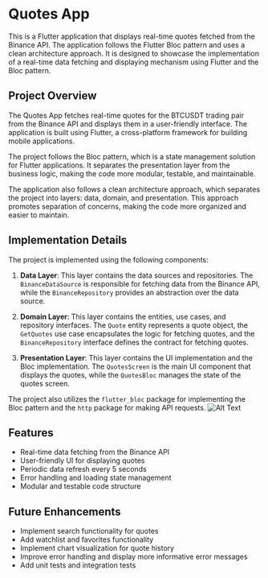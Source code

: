 # Quotes App

This is a Flutter application that displays real-time quotes fetched from the Binance API. The application follows the Flutter Bloc pattern and uses a clean architecture approach. It is designed to showcase the implementation of a real-time data fetching and displaying mechanism using Flutter and the Bloc pattern.

## Project Overview

The Quotes App fetches real-time quotes for the BTCUSDT trading pair from the Binance API and displays them in a user-friendly interface. The application is built using Flutter, a cross-platform framework for building mobile applications.

The project follows the Bloc pattern, which is a state management solution for Flutter applications. It separates the presentation layer from the business logic, making the code more modular, testable, and maintainable.

The application also follows a clean architecture approach, which separates the project into layers: data, domain, and presentation. This approach promotes separation of concerns, making the code more organized and easier to maintain.

## Implementation Details

The project is implemented using the following components:

1. **Data Layer**: This layer contains the data sources and repositories. The `BinanceDataSource` is responsible for fetching data from the Binance API, while the `BinanceRepository` provides an abstraction over the data source.

2. **Domain Layer**: This layer contains the entities, use cases, and repository interfaces. The `Quote` entity represents a quote object, the `GetQuotes` use case encapsulates the logic for fetching quotes, and the `BinanceRepository` interface defines the contract for fetching quotes.

3. **Presentation Layer**: This layer contains the UI implementation and the Bloc implementation. The `QuotesScreen` is the main UI component that displays the quotes, while the `QuotesBloc` manages the state of the quotes screen.

The project also utilizes the `flutter_bloc` package for implementing the Bloc pattern and the `http` package for making API requests.
![Alt Text](https://raw.githubusercontent.com/Ut321/partwork/main/assets/64413631/4caf02b9-d000-471e-9a23-158f7ae1de6f/Screenshot_2024-04-27-12-43-05-20_991c6ae33fa8cb114f365509ad12e629.jpg)


## Features

- Real-time data fetching from the Binance API
- User-friendly UI for displaying quotes
- Periodic data refresh every 5 seconds
- Error handling and loading state management
- Modular and testable code structure

## Future Enhancements

- Implement search functionality for quotes
- Add watchlist and favorites functionality
- Implement chart visualization for quote history
- Improve error handling and display more informative error messages
- Add unit tests and integration tests


